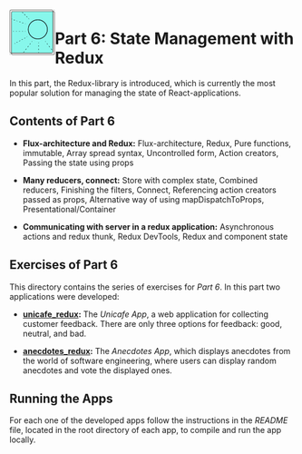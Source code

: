 <h1>
<img src="https://raw.githubusercontent.com/katerina-tziala/fullstackopen2019/master/documentation_images/part8_logo.png" alt="part logo" width="80" height="80" align="left" >
<br/>Part 6: State Management with Redux<br/>
</h1>

In this part, the Redux-library is introduced, which is currently the most popular solution for managing the state of React-applications.


## Contents of Part 6

* **Flux-architecture and Redux:** Flux-architecture, Redux, Pure functions, immutable, Array spread syntax, Uncontrolled form, Action creators, Passing the state using props

* **Many reducers, connect:** Store with complex state, Combined reducers, Finishing the filters, Connect, Referencing action creators passed as props, Alternative way of using mapDispatchToProps, Presentational/Container

* **Communicating with server in a redux application:** Asynchronous actions and redux thunk, Redux DevTools, Redux and component state


## Exercises of Part 6

This directory contains the series of exercises for *Part 6*. In this part two applications were developed:

* [**unicafe_redux**](https://github.com/katerina-tziala/fullstackopen2019/tree/master/part6/unicafe_redux)**:** The *Unicafe App*, a web application for collecting customer feedback. There are only three options for feedback: good, neutral, and bad.

* [**anecdotes_redux**](https://github.com/katerina-tziala/fullstackopen2019/tree/master/part6/anecdotes_redux)**:** The *Anecdotes App*, which displays anecdotes from the world of software engineering, where users can display random anecdotes and vote the displayed ones. 


## Running the Apps

For each one of the developed apps follow the instructions in the *README* file, located in the root directory of each app, to compile and run the app locally.
